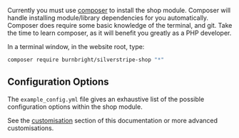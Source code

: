Currently you must use [composer](https://getcomposer.org/) to install the shop module. Composer will handle installing module/library dependencies for you automatically. Composer does require some basic knowledge of the terminal, and git. Take the time to learn composer, as it will benefit you greatly as a PHP developer.

In a terminal window, in the website root, type:
```sh
composer require burnbright/silverstripe-shop "*"
```

## Configuration Options

The `example_config.yml` file gives an exhaustive list of the possible configuration options within the shop module.

See the [customisation](../02_Customisation) section of this documentation or more advanced customisations.
